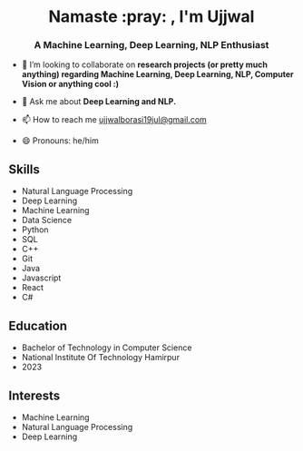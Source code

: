 <!-- <p align="center"> <img src="https://octodex.github.com/images/welcometocat.png" height="200px" width="200px"> </p> -->

<h1 align="center">Namaste :pray: , I'm Ujjwal</h1>
<h3 align="center">A Machine Learning, Deep Learning, NLP Enthusiast</h3>


<!---- 💻I have previously --->

<!---- 👨‍🏫I have also worked with the --->
  

<!---- 🩺I even have a couple of --->

<!---- 🔭 I’m currently working on a --->

<!---- 🌱 I’m currently learning **Pytorch, Tensorflow.** --->

- 👯 I’m looking to collaborate on **research projects (or pretty much anything) regarding Machine Learning, Deep Learning, NLP, Computer Vision or anything cool :)**


- 💬 Ask me about **Deep Learning and NLP.**

- 📫 How to reach me ujjwalborasi19jul@gmail.com

- 😄 Pronouns: he/him


## Skills

* Natural Language Processing
* Deep Learning
* Machine Learning
* Data Science
* Python
* SQL
* C++
* Git
* Java
* Javascript
* React
* C#
## Education

* Bachelor of Technology in Computer Science
* National Institute Of Technology Hamirpur
* 2023

## Interests

* Machine Learning
* Natural Language Processing
* Deep Learning

